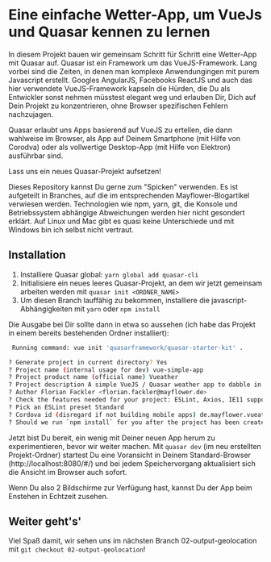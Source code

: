 # Eine einfache Wetter-App, um VueJs und Quasar kennen zu lernen

In diesem Projekt bauen wir gemeinsam Schritt für Schritt eine Wetter-App mit Quasar auf. Quasar ist ein Framework um das VueJS-Framework. Lang vorbei sind die Zeiten, in denen man komplexe Anwendungingen mit purem Javascript erstellt. Googles AngularJS, Facebooks ReactJS und auch das hier verwendete VueJS-Framework kapseln die Hürden, die Du als Entwickler sonst nehmen müsstest elegant weg und erlauben Dir, Dich auf Dein Projekt zu konzentrieren, ohne Browser spezifischen Fehlern nachzujagen.

Quasar erlaubt uns Apps basierend auf VueJS zu ertellen, die dann wahlweise im Browser, als App auf Deinem Smartphone (mit Hilfe von Corodva) oder als vollwertige Desktop-App (mit Hilfe von Elektron) ausführbar sind.

Lass uns ein neues Quasar-Projekt aufsetzen! 

Dieses Repository kannst Du gerne zum "Spicken" verwenden. Es ist aufgeteilt in Branches, auf die im entsprechenden Mayflower-Blogartikel verwiesen werden. Technologien wie npm, yarn, git, die Konsole und Betriebssystem abhängige Abweichungen werden hier nicht gesondert erklärt. Auf Linux und Mac gibt es quasi keine Unterschiede und mit Windows bin ich selbst nicht vertraut.

## Installation
1. Installiere Quasar global: `yarn global add quasar-cli`
2. Initialisiere ein neues leeres Quasar-Projekt, an dem wir jetzt gemeinsam arbeiten werden mit `quasar init <ORDNER_NAME>`
3. Um diesen Branch lauffähig zu bekommen, installiere die javascript-Abhängigkeiten mit `yarn` oder `npm install`

Die Ausgabe bei Dir sollte dann in etwa so aussehen (ich habe das Projekt in einem bereits bestehenden Ordner installiert):

``` bash
 Running command: vue init 'quasarframework/quasar-starter-kit' .

? Generate project in current directory? Yes
? Project name (internal usage for dev) vue-simple-app
? Project product name (official name) Vueather
? Project description A simple VueJS / Quasar weather app to dabble in those technologies
? Author Florian Fackler <florian.fackler@mayflower.de>
? Check the features needed for your project: ESLint, Axios, IE11 support
? Pick an ESLint preset Standard
? Cordova id (disregard if not building mobile apps) de.mayflower.vueather
? Should we run `npm install` for you after the project has been created? (recommended) yarn
```

Jetzt bist Du bereit, ein wenig mit Deiner neuen App herum zu experimentieren, bevor wir weiter machen.
Mit `quasar dev` (im neu erstellten Projekt-Ordner) startest Du eine Voransicht in Deinem Standard-Browser (http://localhost:8080/#/) und bei jedem Speichervorgang aktualisiert sich die Ansicht im Browser auch sofort. 

Wenn Du also 2 Bildschirme zur Verfügung hast, kannst Du der App beim Enstehen in Echtzeit zusehen.

## Weiter geht's'
Viel Spaß damit, wir sehen uns im nächsten Branch 02-output-geolocation mit `git checkout 02-output-geolocation`!
